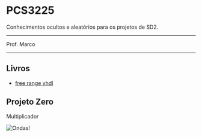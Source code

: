 # PCS3225

Conhecimentos ocultos e aleatórios para os projetos de SD2.

---

Prof. Marco

---

## Livros
-   [free range vhdl](https://github.com/fabriziotappero/Free-Range-VHDL-book)

## Projeto Zero

Multiplicador


![Ondas!](MultiplicadorBinário/Ondas.png)

